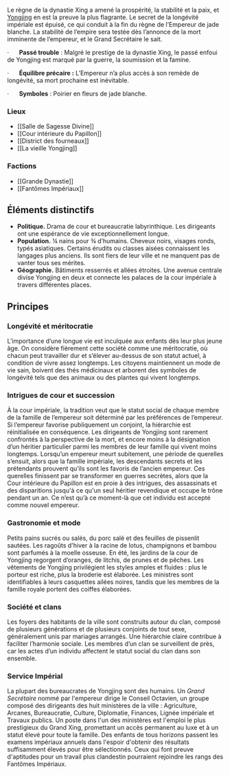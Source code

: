 Le règne de la dynastie Xing a amené la prospérité, la stabilité et la paix, et [Yongjing](https://www.youtube.com/watch?v=nIwbZhrriq4) en est la preuve la plus flagrante. Le secret de la longévité impériale est épuisé, ce qui conduit à la fin du règne de l’Empereur de jade blanche. La stabilité de l’empire sera testée dès l’annonce de la mort imminente de l’empereur, et le Grand Secrétaire le sait.

·      **Passé trouble** : Malgré le prestige de la dynastie Xing, le passé enfoui de Yongjing est marqué par la guerre, la soumission et la famine.

·      **Équilibre précaire :** L’Empereur n’a plus accès à son remède de longévité, sa mort prochaine est inévitable.

·      **Symboles** : Poirier en fleurs de jade blanche.

### Lieux
- [[Salle de Sagesse Divine]]
- [[Cour intérieure du Papillon]]
- [[District des fourneaux]]
- [[La vieille Yongjing]] 
### Factions
- [[Grande Dynastie]]
- [[Fantômes Impériaux]] 
## Éléments distinctifs

- **Politique.** Drama de cour et bureaucratie labyrinthique. Les dirigeants ont une espérance de vie exceptionnellement longue.
- **Population.** ¼ nains pour ¾ d’humains. Cheveux noirs, visages ronds, typés asiatiques. Certains érudits ou classes aisées connaissent les langages plus anciens. Ils sont fiers de leur ville et ne manquent pas de vanter tous ses mérites.
- **Géographie.** Bâtiments resserrés et allées étroites. Une avenue centrale divise Yongjing en deux et connecte les palaces de la cour impériale à travers différentes places.

## Principes

### Longévité et méritocratie

L’importance d’une longue vie est inculquée aux enfants dès leur plus jeune âge. On considère fièrement cette société comme une méritocratie, où chacun peut travailler dur et s’élever au-dessus de son statut actuel, à condition de vivre assez longtemps. Les citoyens maintiennent un mode de vie sain, boivent des thés médicinaux et arborent des symboles de longévité tels que des animaux ou des plantes qui vivent longtemps.

### Intrigues de cour et succession

À la cour impériale, la tradition veut que le statut social de chaque membre de la famille de l’empereur soit déterminé par les préférences de l’empereur. Si l’empereur favorise publiquement un conjoint, la hiérarchie est réinitialisée en conséquence. Les dirigeants de Yongjing sont rarement confrontés à la perspective de la mort, et encore moins à la désignation d’un héritier particulier parmi les membres de leur famille qui vivent moins longtemps. Lorsqu’un empereur meurt subitement, une période de querelles s’ensuit, alors que la famille impériale, les descendants secrets et les prétendants prouvent qu’ils sont les favoris de l’ancien empereur. Ces querelles finissent par se transformer en guerres secrètes, alors que la Cour intérieure du Papillon est en proie à des intrigues, des assassinats et des disparitions jusqu'à ce qu'un seul héritier revendique et occupe le trône pendant un an. Ce n’est qu’à ce moment-là que cet individu est accepté comme nouvel empereur.

### Gastronomie et mode

Petits pains sucrés ou salés, du porc salé et des feuilles de pissenlit sautées. Les ragoûts d'hiver à la racine de lotus, champignons et bambou sont parfumés à la moelle osseuse. En été, les jardins de la cour de Yongjing regorgent d’oranges, de litchis, de prunes et de pêches. Les vêtements de Yongjing privilégient les styles amples et fluides : plus le porteur est riche, plus la broderie est élaborée. Les ministres sont identifiables à leurs casquettes ailées noires, tandis que les membres de la famille royale portent des coiffes élaborées.

### Société et clans

Les foyers des habitants de la ville sont construits autour du clan, composé de plusieurs générations et de plusieurs conjoints de tout sexe, généralement unis par mariages arrangés. Une hiérarchie claire contribue à faciliter l’harmonie sociale. Les membres d’un clan se surveillent de près, car les actes d’un individu affectent le statut social du clan dans son ensemble.

### Service Impérial

La plupart des bureaucrates de Yongjing sont des humains. Un _Grand Secrétaire_ nommé par l'empereur dirige le Conseil Octavien, un groupe composé des dirigeants des huit ministères de la ville : Agriculture, Arcanes, Bureaucratie, Culture, Diplomatie, Finances, Lignée impériale et Travaux publics. Un poste dans l'un des ministères est l'emploi le plus prestigieux du Grand Xing, promettant un accès permanent au luxe et à un statut élevé pour toute la famille. Des enfants de tous horizons passent les examens impériaux annuels dans l'espoir d'obtenir des résultats suffisamment élevés pour être sélectionnés. Ceux qui font preuve d'aptitudes pour un travail plus clandestin pourraient rejoindre les rangs des Fantômes Impériaux.